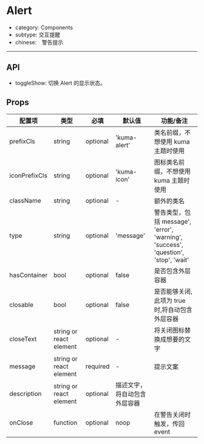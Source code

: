 # Alert

- category: Components
- subtype: 交互提醒
- chinese:　警告提示

---

## API

* toggleShow: 切换 Alert 的显示状态。

## Props

| 配置项 | 类型 | 必填 | 默认值 | 功能/备注 |
|---|---|---|---|---|
|prefixCls|string|optional|'kuma-alert'|类名前缀，不想使用 kuma 主题时使用|
|iconPrefixCls|string|optional|'kuma-icon'|图标类名前缀，不想使用 kuma 主题时使用|
|className|string|optional|-|额外的类名|
|type|string|optional|'message'| 警告类型，包括 message', 'error', 'warning', 'success', 'question', 'stop', 'wait'|
|hasContainer|bool|optional|false|是否包含外层容器|
|closable|bool|optional|false|是否能够关闭,此项为 true 时,将自动包含外层容器|
|closeText|string or react element|optional|-|将关闭图标替换成想要的文字|
|message|string or react element|required|-|提示文案|
|description|string or react element|optional|描述文字，将自动包含外层容器|
|onClose|function|optional|noop|在警告关闭时触发，传回 event|
